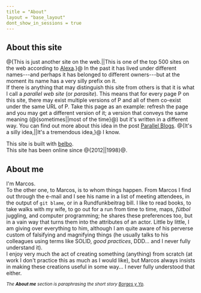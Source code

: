 ```yaml
---
title = "About"
layout = "base_layout"
dont_show_in_sessions = true
---
```


## About this site

@{This is just another site on the web.||This is one of the top 500 sites 
on the web according to [Alexa](https://www.alexa.com/topsites).}@ 
In the past it has lived under different names---and perhaps it has belonged
to different owners---but at the moment its name has a very silly prefix 
on it.  
If there is anything that may distinguish this site from others is that 
it is what I call a *parallel web site* (or *parasite*). This means that for every page P
on this site, there may exist multiple versions of P and all of them co-exist 
under the same URL of P. Take this page as an example: refresh the page 
and you may get a different version of it; a version 
that conveys the same meaning (@{sometimes||most of the time}@) but it's
written in a different way. You can find out more about this 
idea in the post [Parallel Blogs](https://www.lessmarcos.com/posts/2020/08/parallel-blogs/).
@{It's a silly idea,||It's a tremendous idea,}@ I know.

This site is built with [belbo](https://github.com/lessmarcos/belbo).  
This site has been online since @{2012||1998}@.

## About me

I'm Marcos.  
To the other one, to Marcos, is to whom things happen. From Marcos 
I find out through the e-mail and I see his name in a list of 
meeting attendees, in the output of `git blame`, or in a Rundfunkbeitrag 
bill. I like to read books, to take walks with my wife, to go out for 
a run from time to time, maps, <i>fútbol</i> juggling, and computer programming; 
he shares these preferences too, but in a vain way that turns them 
into the attributes of an actor. Little by little, I am giving over 
everything to him, although I am quite aware of his perverse custom 
of falsifying and magnifying things (he usually talks to his colleagues 
using terms like SOLID, *good practices*, DDD... and I 
never fully understand it).  
I enjoy very much the act of creating something (anything) from 
scratch (at work I don't practice this as much as I would like), 
but Marcos always insists in making these creations useful in some
way... I never fully understood that either.

*<small>The <b>About me</b> section is paraphrasing the short 
story [Borges y Yo](https://en.wikipedia.org/wiki/Borges_and_I).</small>*